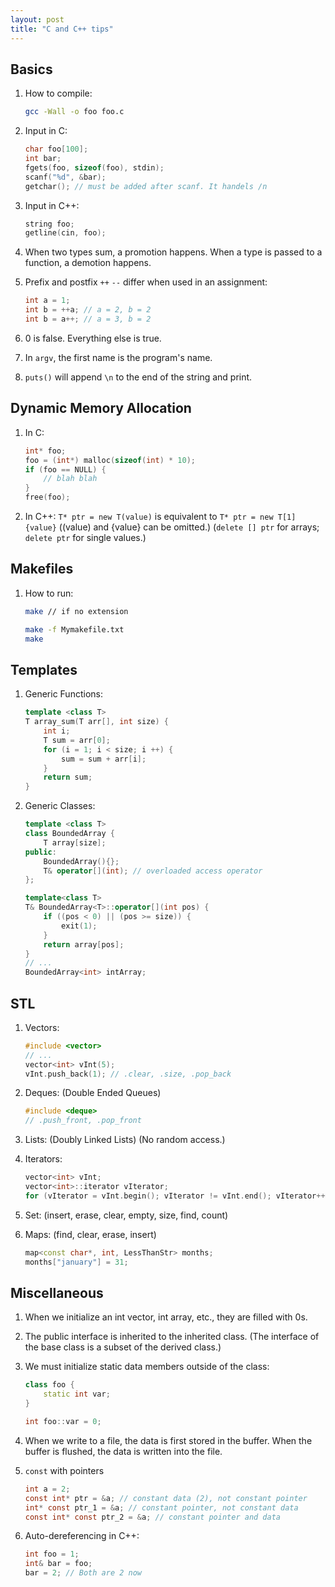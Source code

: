 ```yaml
---
layout: post
title: "C and C++ tips"
---
```


## Basics

1. How to compile:

    ```sh
    gcc -Wall -o foo foo.c
    ```

2. Input in C:

    ```c
    char foo[100];
    int bar;
    fgets(foo, sizeof(foo), stdin);
    scanf("%d", &bar);
    getchar(); // must be added after scanf. It handels /n
    ```

3. Input in C++:

    ```c++
    string foo;
    getline(cin, foo);
    ```

4. When two types sum, a promotion happens. When a type is passed to a function, a demotion happens.

5. Prefix and postfix `++` `--` differ when used in an assignment:

    ```c
    int a = 1;
    int b = ++a; // a = 2, b = 2
    int b = a++; // a = 3, b = 2
    ```

6. 0 is false. Everything else is true.

7. In `argv`, the first name is the program's name.

8. `puts()` will append `\n` to the end of the string and print.

## Dynamic Memory Allocation

1. In C:

    ```c
    int* foo;
    foo = (int*) malloc(sizeof(int) * 10);
    if (foo == NULL) {
        // blah blah
    }
    free(foo);
    ```

2. In C++: `T* ptr = new T(value)` is equivalent to `T* ptr = new T[1] {value}` ((value) and {value} can be omitted.) (`delete [] ptr` for arrays; `delete ptr` for single values.)

## Makefiles

1. How to run:

    ```sh
    make // if no extension
    ```

    ```sh
    make -f Mymakefile.txt
    make
    ```

## Templates

1. Generic Functions:

    ```c++
    template <class T>
    T array_sum(T arr[], int size) {
        int i;
        T sum = arr[0];
        for (i = 1; i < size; i ++) {
            sum = sum + arr[i];
        }
        return sum;
    }
    ```

2. Generic Classes:

    ```c++
    template <class T>
    class BoundedArray {
        T array[size];
    public:
        BoundedArray(){};
        T& operator[](int); // overloaded access operator
    };

    template<class T>
    T& BoundedArray<T>::operator[](int pos) {
        if ((pos < 0) || (pos >= size)) {
            exit(1);
        }
        return array[pos];
    }
    // ...
    BoundedArray<int> intArray;
    ```

## STL

1. Vectors:

    ```c++
    #include <vector>
    // ...
    vector<int> vInt(5);
    vInt.push_back(1); // .clear, .size, .pop_back
    ```

2. Deques: (Double Ended Queues)

    ```c++
    #include <deque>
    // .push_front, .pop_front
    ```

3. Lists: (Doubly Linked Lists) (No random access.)

4. Iterators:

    ```c++
    vector<int> vInt;
    vector<int>::iterator vIterator;
    for (vIterator = vInt.begin(); vIterator != vInt.end(); vIterator++) {}
    ```

5. Set: (insert, erase, clear, empty, size, find, count)

6. Maps: (find, clear, erase, insert)

    ```c++
    map<const char*, int, LessThanStr> months;
    months["january"] = 31;
    ```

## Miscellaneous

1. When we initialize an int vector, int array, etc., they are filled with 0s.

2. The public interface is inherited to the inherited class. (The interface of the base class is a subset of the derived class.)

3. We must initialize static data members outside of the class:

    ```c++
    class foo {
        static int var;
    }

    int foo::var = 0;
    ```

4. When we write to a file, the data is first stored in the buffer. When the buffer is flushed, the data is written into the file.

5. `const` with pointers

    ```c
    int a = 2;
    const int* ptr = &a; // constant data (2), not constant pointer
    int* const ptr_1 = &a; // constant pointer, not constant data
    const int* const ptr_2 = &a; // constant pointer and data
    ```

6. Auto-dereferencing in C++:

    ```c++
    int foo = 1;
    int& bar = foo;
    bar = 2; // Both are 2 now
    ```
